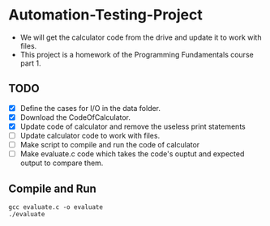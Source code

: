 # Automation-Testing-Project

- We will get the calculator code from the drive and update it to work with files.
- This project is a homework of the Programming Fundamentals course part 1.

## TODO

- [x] Define the cases for I/O in the data folder.
- [x] Download the CodeOfCalculator.
- [x] Update code of calculator and remove the useless print statements
- [ ] Update calculator code to work with files.
- [ ] Make script to compile and run the code of calculator
- [ ] Make evaluate.c code which takes the code's ouptut and expected output to compare them.

## Compile and Run

    gcc evaluate.c -o evaluate
    ./evaluate